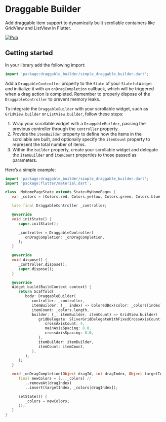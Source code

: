 # Draggable Builder

Add draggable item support to dynamically built scrollable containers like GridView and ListView in
Flutter.

[![Pub](https://img.shields.io/pub/v/draggable_builder.svg)](https://pub.dartlang.org/packages/draggable_builder)

## Getting started

In your library add the following import:

```dart
import 'package:draggable_builder/simple_draggable_builder.dart';
```

Add a `DraggableController` property to the `State` of your `StatefulWidget` and initialize it with
an `onDragCompletion` callback, which will be triggered when a drag action is completed. Remember to
properly dispose of the `DraggableController` to prevent memory leaks.

To integrate the `DraggableBuilder` with your scrollable widget, such as `GridView.builder` or
`ListView.builder`, follow these steps:

1. Wrap your scrollable widget with a `DraggableBuilder`, passing the previous controller through
   the `controller` property.
2. Provide the `itemBuilder` property to define how the items in the scrollable are built, and
   optionally specify the `itemCount` property to represent the total number of items.
3. Within the `builder` property, create your scrollable widget and delegate the `itemBuilder` and
   `itemCount` properties to those passed as parameters.

Here’s a simple example:

```dart
import 'package:draggable_builder/simple_draggable_builder.dart';
import 'package:flutter/material.dart';

class _MyHomePageState extends State<MyHomePage> {
   var _colors = [Colors.red, Colors.yellow, Colors.green, Colors.blue];

   late final DraggableController _controller;

   @override
   void initState() {
      super.initState();

      _controller = DraggableController(
         onDragCompletion: _onDragCompletion,
      );
   }

   @override
   void dispose() {
      _controller.dispose();
      super.dispose();
   }

   @override
   Widget build(BuildContext context) {
      return Scaffold(
         body: DraggableBuilder(
            controller: _controller,
            itemBuilder: (_, index) => ColoredBox(color: _colors[index]),
            itemCount: _colors.length,
            builder: (_, itemBuilder, itemCount) => GridView.builder(
               gridDelegate: SliverGridDelegateWithFixedCrossAxisCount(
                  crossAxisCount: 4,
                  mainAxisSpacing: 8.0,
                  crossAxisSpacing: 8.0,
               ),
               itemBuilder: itemBuilder,
               itemCount: itemCount,
            ),
         ),
      );
   }

   void _onDragCompletion(Object dragId, int dragIndex, Object targetId, int targetIndex) {
      final newColors = [..._colors] //
         ..removeAt(dragIndex)
         ..insert(targetIndex, _colors[dragIndex]);

      setState(() {
         _colors = newColors;
      });
   }
}

```

